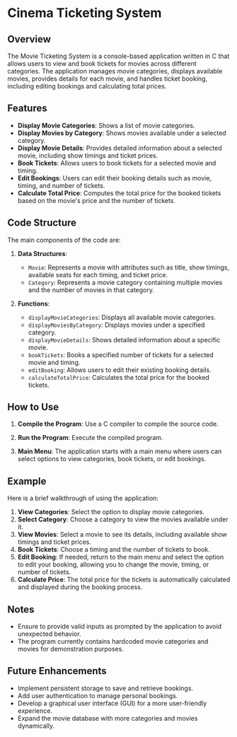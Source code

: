 # Cinema Ticketing System

## Overview

The Movie Ticketing System is a console-based application written in C that allows users to view and book tickets for movies across different categories. The application manages movie categories, displays available movies, provides details for each movie, and handles ticket booking, including editing bookings and calculating total prices.

## Features

- **Display Movie Categories**: Shows a list of movie categories.
- **Display Movies by Category**: Shows movies available under a selected category.
- **Display Movie Details**: Provides detailed information about a selected movie, including show timings and ticket prices.
- **Book Tickets**: Allows users to book tickets for a selected movie and timing.
- **Edit Bookings**: Users can edit their booking details such as movie, timing, and number of tickets.
- **Calculate Total Price**: Computes the total price for the booked tickets based on the movie's price and the number of tickets.

## Code Structure

The main components of the code are:

1. **Data Structures**:
    - `Movie`: Represents a movie with attributes such as title, show timings, available seats for each timing, and ticket price.
    - `Category`: Represents a movie category containing multiple movies and the number of movies in that category.

2. **Functions**:
    - `displayMovieCategories`: Displays all available movie categories.
    - `displayMoviesByCategory`: Displays movies under a specified category.
    - `displayMovieDetails`: Shows detailed information about a specific movie.
    - `bookTickets`: Books a specified number of tickets for a selected movie and timing.
    - `editBooking`: Allows users to edit their existing booking details.
    - `calculateTotalPrice`: Calculates the total price for the booked tickets.

## How to Use

1. **Compile the Program**: Use a C compiler to compile the source code.

2. **Run the Program**: Execute the compiled program.

3. **Main Menu**: The application starts with a main menu where users can select options to view categories, book tickets, or edit bookings.

## Example

Here is a brief walkthrough of using the application:

1. **View Categories**: Select the option to display movie categories.
2. **Select Category**: Choose a category to view the movies available under it.
3. **View Movies**: Select a movie to see its details, including available show timings and ticket prices.
4. **Book Tickets**: Choose a timing and the number of tickets to book.
5. **Edit Booking**: If needed, return to the main menu and select the option to edit your booking, allowing you to change the movie, timing, or number of tickets.
6. **Calculate Price**: The total price for the tickets is automatically calculated and displayed during the booking process.

## Notes

- Ensure to provide valid inputs as prompted by the application to avoid unexpected behavior.
- The program currently contains hardcoded movie categories and movies for demonstration purposes.

## Future Enhancements

- Implement persistent storage to save and retrieve bookings.
- Add user authentication to manage personal bookings.
- Develop a graphical user interface (GUI) for a more user-friendly experience.
- Expand the movie database with more categories and movies dynamically.
